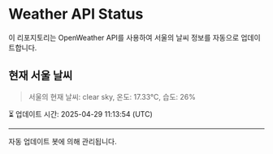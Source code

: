 
# Weather API Status

이 리포지토리는 OpenWeather API를 사용하여 서울의 날씨 정보를 자동으로 업데이트합니다.

## 현재 서울 날씨
> 서울의 현재 날씨: clear sky, 온도: 17.33°C, 습도: 26%

⏳ 업데이트 시간: 2025-04-29 11:13:54 (UTC)

---
자동 업데이트 봇에 의해 관리됩니다.
